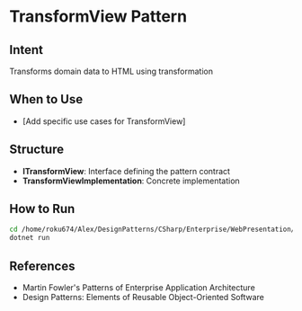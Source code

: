 # TransformView Pattern

## Intent
Transforms domain data to HTML using transformation

## When to Use
- [Add specific use cases for TransformView]

## Structure
- **ITransformView**: Interface defining the pattern contract
- **TransformViewImplementation**: Concrete implementation

## How to Run
```bash
cd /home/roku674/Alex/DesignPatterns/CSharp/Enterprise/WebPresentation/TransformView
dotnet run
```

## References
- Martin Fowler's Patterns of Enterprise Application Architecture
- Design Patterns: Elements of Reusable Object-Oriented Software

